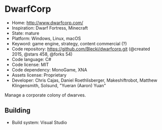 # DwarfCorp

- Home: http://www.dwarfcorp.com/
- Inspiration: Dwarf Fortress, Minecraft
- State: mature
- Platform: Windows, Linux, macOS
- Keyword: game engine, strategy, content commercial (?)
- Code repository: https://github.com/Blecki/dwarfcorp.git (@created 2015, @stars 458, @forks 54)
- Code language: C#
- Code license: MIT
- Code dependency: MonoGame, XNA
- Assets license: Proprietary
- Developer: Chris Cajas, Daniel Roethlisberger, Makeshiftrobot, Matthew Klingensmith, Solsund, "Yueran (Aaron) Yuan"

Manage a corporate colony of dwarves.

## Building

- Build system: Visual Studio
